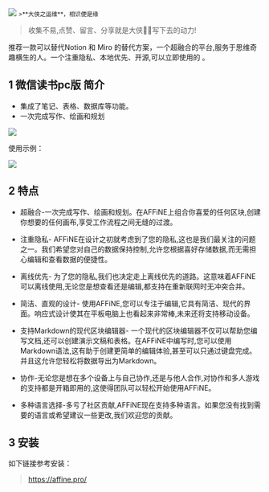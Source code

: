 <img src="/assets/image/240524-开源好东西，推荐！！-1.png" style="max-width: 70%; height: auto;">
<small>>**大侠之运维**，相识便是缘</small>

>收集不易,点赞、留言、分享就是大侠🦸‍♀️写下去的动力!


推荐一款可以替代Notion 和 Miro 的替代方案，一个超融合的平台,服务于思维奇趣横生的人。一个注重隐私、本地优先、开源,可以立即使用的 。

## 1 微信读书pc版 简介

- 集成了笔记、表格、数据库等功能。
- 一次完成写作、绘画和规划

![](/assets/image/240524-开源好东西，推荐！！-1.png)

使用示例：

![](/assets/image/240524-开源好东西，推荐！！-2.gif)



## 2 特点

- 超融合-一次完成写作、绘画和规划。在AFFiNE上组合你喜爱的任何区块,创建你想要的任何画布,享受工作流程之间无缝的过渡。

- 注重隐私- AFFiNE在设计之初就考虑到了您的隐私,这也是我们最关注的问题之一。我们希望您对自己的数据保持控制,允许您根据喜好存储数据,而无需担心编辑和查看数据的便捷性。

- 离线优先- 为了您的隐私,我们也决定走上离线优先的道路。这意味着AFFiNE可以离线使用,无论您是想查看还是编辑,都支持在重新联网时无冲突合并。

- 简洁、直观的设计- 使用AFFiNE,您可以专注于编辑,它具有简洁、现代的界面。响应式设计使其在平板电脑上也看起来非常棒,未来还将支持移动设备。

- 支持Markdown的现代区块编辑器- 一个现代的区块编辑器不仅可以帮助您编写文档,还可以创建演示文稿和表格。在AFFiNE中编写时,您可以使用Markdown语法,这有助于创建更简单的编辑体验,甚至可以只通过键盘完成。并且这允许您轻松将数据导出为Markdown。

- 协作-无论您是想在多个设备上与自己协作,还是与他人合作,对协作和多人游戏的支持都是开箱即用的,这使得团队可以轻松开始使用AFFiNE。

- 多种语言选择-多亏了社区贡献,AFFiNE现在支持多种语言。如果您没有找到需要的语言或希望建议一些更改,我们欢迎您的贡献。

## 3 安装

如下链接参考安装：

> https://affine.pro/ 

